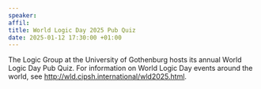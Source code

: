 ```yaml
---
speaker: 
affil: 
title: World Logic Day 2025 Pub Quiz
date: 2025-01-12 17:30:00 +01:00
---
```


The Logic Group at the University of Gothenburg hosts its annual World Logic Day Pub Quiz.
For information on World Logic Day events around the world, see <http://wld.cipsh.international/wld2025.html>.
